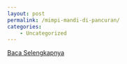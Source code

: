 ```yaml
---
layout: post
permalink: /mimpi-mandi-di-pancuran/
categories:
    - Uncategorized
---
```


[Baca Selengkapnya](/01)